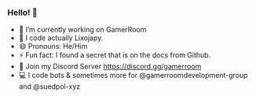 ### Hello! 👋

- 🔭 I’m currently working on GamerRoom
- 🤖 I code actually Lixojapy.
- 😄 Pronouns: He/Him
- ⚡ Fun fact: I found a secret that is on the docs from Github.
- 👤 Join my Discord Server https://discord.gg/gamerroom
- 💻 I code bots & sometimes more for @gamerroomdevelopment-group and @suedpol-xyz 
